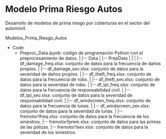 # Modelo Prima Riesgo Autos
Desarrollo de modelos de prima riesgo por coberturas en el sector del automóvil.

Modelos_Prima_Riesgo_Autos

* Code
    * Preproc_Data.ipynb: código de programación Python con el preprocesamiento de datos.
|
|-- Data
    |
    |-- PrepData
    |   |
    |   |-- df_damage_freq.xlsx: conjunto de datos para la frecuencia de daños propios.
    |   |-- df_damage_sev.xlsx: conjunto de datos para la severidad de daños propios.
    |   |-- df_theft_freq.xlsx: conjunto de datos para la frecuencia de robo.
    |   |-- df_theft_sev.xlsx: conjunto de datos para la severidad de robo.
    |   |-- df_tpl_freq.xlsx: conjunto de datos para la frecuencia de responsabilidad civil.
    |   |-- df_tpl_sev.xlsx: conjunto de datos para la severidad de responsabilidad civil.
    |   |-- df_windscreen_freq.xlsx: conjunto de datos para la frecuencia de lunas.
    |   |-- df_windscreen_sev.xlsx: conjunto de datos para la severidad de lunas.
    |
    |-- fremotor1freq.xlsx: conjunto de datos para la frecuencia de los siniestros.
    |-- fremotor1prem.xlsx: conjunto de datos para las primas de las pólizas.
    |-- fremotor1sev.xlsx: conjunto de datos para la severidad de los siniestros.
